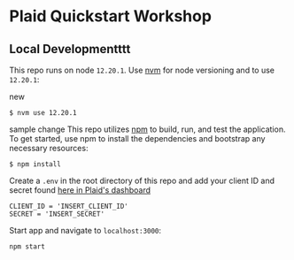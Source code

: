 # Plaid Quickstart Workshop

## Local Developmentttt

This repo runs on node `12.20.1`. Use [nvm](https://github.com/creationix/nvm) for node versioning and to use `12.20.1`:

new 

```
$ nvm use 12.20.1
```
sample change
This repo utilizes [npm](https://www.npmjs.com/) to build, run, and test the application. To get started, use npm to install the dependencies and bootstrap any necessary resources:

```
$ npm install
```

Create a `.env` in the root directory of this repo and add your client ID and secret found [here in Plaid's dashboard](https://dashboard.plaid.com/team/keys)

```
CLIENT_ID = 'INSERT_CLIENT_ID'
SECRET = 'INSERT_SECRET'
```

Start app and navigate to `localhost:3000`:

```
npm start
```
